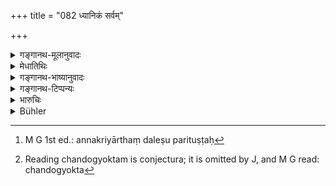 +++
title = "082 ध्यानिकं सर्वम्"

+++

<details><summary>गङ्गानथ-मूलानुवादः</summary>

All this that has been declared here is appurtenant to Meditation; he who does not realise and cultivate the said mental attitude does not obtain the reward of the acts.—(82)
</details>

<details><summary>मेधातिथिः</summary>

ध्याने सति भवति **ध्यानिकम्** । ध्याने क्रियमाणे लभ्यते । किं तत् । यद् एतद् अनन्तरम् **अभिशब्दितम्** उक्तम् आभिमुख्येन, न तात्पर्येण प्रतिपादितम् । सुकृतदुष्कृतयोस् तयोः प्रियाप्रियहेतुत्वन्यासः । पुरुषस्य यद् अप्रियकर्तृत्वं तज् ज्वरस्येव पीडाहेतुत्वम् अग्नेर् इव दुरुपसर्पणदग्धृत्वम् । यथा नाग्निदग्धो ऽग्निं द्वेष्टि एवं पुरुषम् अप्य् अप्रियकारिणं मन्येत, न प्रतिषेद्धा स्यात् ।एतच् च ध्याने सति एकाग्रे चित्ते भवति । सर्वकालम् एतद् धृदयेनाभ्यसितव्यम् । यथा सुखदुःखे इमे कर्मणः फलम् । न राजा सुखस्य ग्रामादेर् दता, अपि तु मदीयायासेन प्रथमोपसर्पणलाभः । पूर्वकृतं पुण्यं कर्म दातृ, न राजा । एवं दण्डो नोद्वेजयिता, कर्माणि माम् उद्वेजयन्ति, न राजा, नापि शक्तो ऽन्यः कश्चित् । एतत् सर्वदा ध्यातव्यं चिन्तयितव्यम् । यद् अपि संसारवैराग्यजननायोक्तम् "अस्थिस्थूणम्" (म्ध् ६.७६) इत्यादि तद् अपि नित्यं भावनीयम् ।

- **न ह्य् अनध्यात्मवित्** । 

(१)	<u>अध्यत्मं</u> चित्तम् अत्रोच्यते । **यद् एतद् अभिशब्दितं** न वेत्ति न निश्चिनोति नाभ्यासेन भावयति । स **न क्रियाफलम् उपाश्नुते**[^४५] । परिव्राजकस्य या बैक्षचर्या क्रिया ग्रामैकरात्रवासादिश् च, न तत्फलं मोक्षाख्यं लभते । यावद् अस्थिस्थूणादिभावनया भावेनैव निरभिलाषता सर्वत्र नोत्पन्ना, यावच् च कर्मसु फलन्यासेन रागद्वेषप्रहाणं न कृतम् इत्य् अर्थः । तच् च नित्यं यदा एवं चित्तं पुज्यते तदा भवति, नाकस्माद् इति ।


[^४५]:
     M G 1st ed.: annakriyārthaṃ daleṣu parituṣṭaḥ

(२)	<u>अथ वा</u> "ब्रह्मन्य् एवावतिष्ठते" (म्ध् ६.८१) इति एतस्य **यद् एतद् अभिशब्दितम्** इति परामर्शः । ब्रह्मण्य् अवस्थानं **ध्यानिकम्,** न तु क्रियानुष्ठानमात्रलभ्यम् । किं तद् ध्येयम् इत्य् अत आह- **न ह्य्** **अनध्यात्मविद्** इति । आत्मानम् अधिकृत्य यो ग्रन्थो वेदान्तादिः सो ऽध्यात्मम्, न वेद । अथ वात्मन्य् अधि यो निर्वृत्तस् तद् **अध्यात्मम्,** यथायम् आत्मा देहेन्द्रियमनोबुद्धिप्राणादिव्यतिरिक्तः नेषां नाशे नश्यति, कर्ता कर्मणां भोक्ता तत्फलानाम्, भेदग्राहाकृष्टस्य सर्वम् एतद् भवति । यदा त्व् अयम् अपहतपाप्मा न दोषैर् न कार्यैः स्पृश्यते, एकत्वाद् एष एव सर्वम् इदम्, न ततो ऽन्यद् व्यतिरिक्तम् अस्ति । प्रभासमात्रं पृथक्त्वम् । हरिसवर्णसोदकादिका उपनिषदो यो न वेद, ध्यानेनैकाग्रया संततया मत्या न दार्ढ्यम् उत्पादयति, स न यथोक्तं क्रियाफलं लभते । अत आत्मा वेदान्ताभिहितस्वरूपो नित्यम् आहारविहारकालं वर्जयित्वा ध्येय इति श्लोकार्थः ।

(३)	<u>अथ वा</u> यद्य् अपि प्रव्रज्याधिकारस् तथापि गृहस्थस्यापि क्रियाफलग्रहेण निर्देशः, यदि क्रियाप्रधानः । अत एतद् उक्तं भवति । यद्य् अप्य् अग्निहोत्रादीनि कर्माणि कुर्वते गृहस्थाः, रहस्यविद्याविदश् च न भवन्ति, या विद्याः कर्मसूपविष्टा उद्गीथा "अथ वा यावती उद्गीथम् अन्वयन्ते" इत्यादिना तेन निपुणाः कर्मकाण्डज्ञा अपि, न ततः परिपूर्णफलं चिरकालभावि लभन्ते । एषो ऽर्थो वजसनेयके छान्दोग्ये च श्रुतिद्वये निदर्शितः । "यो वा एतद् अक्षरं गार्ग्य् अविदित्वा यजते जुहोति तपस् तप्यते बहून्य् अपि वर्षसहस्रान्य् अन्तवद् एव तद् भवति" (बाउ ३.८.१०) इति, तथा "यद् एव विद्यया करोति श्रद्धया उपनिषदा तद् एव वीर्यवत्तरं भवति" (छु १.१.१०) छन्दोग्योक्तम्[^४६] । यस् तु यथोक्ताम् अध्यात्मोपदिष्टां विद्यां विदित्वा करोति तस्यैव फलातिशयः । उक्तं च "तद् य इत्थं विदुर् य इमे ऽरण्ये श्रद्धा तप इत्य् उपासते" (छु ५.१०.१) इति । यम् "अभिसंभवति" (छु ५.१०.१) इत्यादिविजानतां कर्मकारिणाम् अर्चिरादिमार्गेण ब्रह्मलोकप्राप्तिम् एषां श्रुतिर् आह ॥ ६.८२ ॥


[^४६]:
     Reading chandogyoktam is conjectura; it is omitted by J, and M G read: chandogyokta

_एवम् आत्मज्ञानार्थं ध्येये विहिते वेदजपो न प्राप्तः तत्साधनतयातस् तं विधत्ते ।_
</details>

<details><summary>गङ्गानथ-भाष्यानुवादः</summary>

‘*Appurtenant to Meditation*’,—*i.e*., what comes about only when there is Meditation; what is attained only when meditation is properly done.

“*All this that has been declared here*’—directly described, not merely indirectly implied. That is, the cultivating of the feeling that good and bad deeds are the causes of agreeable and disagreeable experiences;—when man does something disagreeable, it is always the outcome of natural fortes of one’s own acts) and stands on the same footing as when fever causes suffering or fire burns; and just as the man, who has been burnt by fire, does not hate fire, so also he should not hate the man that causes him pain; nor shall he forbid him to do it (just as no one goes to forbid the fire).

All this becomes possible only when there is meditation, when the mind is duly concentrated. Consequently one should at all times, cultivate the following thought;—Pleasure and pain are the effect of past Actions; in reality the King is not the bestower of happiness, of landed property and other things; in fact it is by my own effort that the first approach to him was obtained; it is my own past meritorious act that is the real bestower of the gift, and not the King; similarly the fine imposed (Penalty inflicted) is not what causes me trouble; it is my own acts that are troubling me; neither the King nor any one else is able to do it.’

All this shall always be pondered over, reflected upon; and all that has been described above as conducive to disgust with the world—thinking of the body a hut having bones for pillars &c. (76)—this also has to be always pondered over.

\(A\) ‘*Anadhyātmavit*’;—‘*adhyātma*’ here stands *tor mental attitude*;—he who does not realise, does not cultivate—the above-described mental attitude,—‘*does not obtain the reward of the acts*’; of such acts of the Renunciate, for instance, as *begging alms, living in the village for a single night* and so forth, he does not obtain the ‘reward,’ in the shape of *Liberation*. That is to say, the mere cotemplation (contemplation?) of the body as a hut with bones for its pillars and so forth does not always bring about freedom from longing, so long as love and hatred have not been got rid of by the attributing of all that happens to one’s own acts. When this attitude of the mind becomes permanently fixed, then alone is the reward obtained, and not when it comes about only once in a way.

\(B\) \[ *Second explanation of ‘anadhyātmavit*’\]—Or, ‘*what has been declared*’ may refer to the ‘reposing in Brahman’ (81); and the meaning thus is that this ‘*reposing in Brahman*’ is ‘*appurtenant to meditation*,’ and is not attained merely by the performance of acts. And as regards the question as to what is it that has to be *meditated upon*, the text adds ‘*nahyanadhyātmavit*’—and the term ‘*adhyātma*’ stands for those treatises on Vedānta that have been composed on the subject of the Soul;—he who does not know this.—Or ‘*adhyātma*’ may stand for *that which pertains to the soul*; *i.e*., such ideas as—‘the Soul is something distinct from the body, the sense-organs, the mind, the intellect, the life-breath and so forth, and it does not perish when these perish;—it is neither the doer of acts nor the enjoyer of their fruits’;—all these notions belong to one who is swayed by the idea of diversity;—when it has destroyed all evil, it is not affected by the taints or their effects;—being one, it is all this, there is nothing apart from it;—diversity is only, apparent. One who does not know all this as described in the Harisavama, Sadaka and other (?) Upaniṣads, and does not strengthen these ideas by constant and one-pointed meditation, does not obtain the said ‘*reward of acts*.’ The sense of the verse in this case would be that—‘Except at the time that one is either taking food or engaged in some necessary act, one should always keep meditating upon the soul as described in the Vedānta and other treatises’.

\(C\) (*Third Explanation*) Or, even though the text occurs in the section dealing with Renunciation, yet the ‘*reward of acts*’ may be taken as referring to the Householder also; specially as it is this latter for whom the performance of acts constitutes the most important duly. According to this view, the meaning of the verse comes to be this:—Though Householders may duly perform the *Agnihotra* and other rites, yet, if they happen to be ignorant of the esoteric sciences,—those sciences which form the very essence of the rites, in the shape of the *Udgītha*, which is described as permeating all acts, and with which all persona learned in rituals ore thoroughly conversant,—they do not obtain the full reward of those rites, which appear after a long time. This is what has been described in two *Śruti* texts of the *Bṛhadāraṇyaka* and the *Chāndogya* Upaniṣads:—(a) ‘O Gārgi, he who without knowing this syllable, performs sacrifices and practises austerities even for several thousand years, all this becomes only perishable; but what is done through full knowledge, with faith and in full accordance with the esoteric science, becomes extremely virile’;—that is, excellent results accrue only to him who performs acts only after having understood the philosophy of the soul. (b) This has also been declared in the *Chāṇḍoyya—‘Those* who know this and meditate upon it as frith and austerity etc., etc.,’ (5.10.1). It is with reference to these persons equipped with full knowledge and performing the prescribed acts that the *Śruti* has declared that they reach the region of Brahman by the path of light etc.(82).

The object to be meditated upon, for the sake of obtaining the knowledge of the Soul, having been thus indicated, it would appear as if the repeating of Vedic *mantras* were not required at all; hence it is this that is enjoined by the next verse.
</details>

<details><summary>गङ्गानथ-टिप्पन्यः</summary>

‘*Yadetadabhiśabditam*’—‘What has been described in the immediately
preceding *verses*’ (Medhātithi);—‘what has been described in the
preceding *one verse*’ (Kullūka);—‘what has been described in all the
preceding *chapters*’ (Govindarāja and Nandana);—‘what can be expressed
by words’ (Nārāyaṇa).

‘*Kriyāphalam*’—‘The reward of fulfilling the duties of the Renunciate’
(Medhātithi);—‘reward of the act of meditation’ (Kullūka);—‘reward of
the performance of rites’ (Govindarāja, Nārāyaṇa and Nandana).

Buhler has misunderstood Kullūka, who does not explain ‘*adhiyajñam*’ as
‘*Brahma-veda*’; he explains it as *yajñam adhikṛtya pravṛttam brahma
vedam*’—where ‘*brahma*’ of the text is explained as ‘*veda*’.
</details>

<details><summary>भारुचिः</summary>

> **ध्यानिकं सर्वम् एवैतद् यद् एतद् अभिशब्दितम् ।**

प्रकरणात् प्रव्रज्याख्यं कर्म सर्वाश्रमकर वा, कार्यसामान्यात् । **द्यान**शब्देन च यावत् किंचिद् अत्र प्रव्रज्याप्रकरणे शास्त्रे वा परमार्थदर्शनम् उक्तं तत् सर्वम् अभिधीयते । तस्मिन् ध्याने परमार्थदर्शने यत् कर्म तद् ध्यानिकम् । एवं च सति परमार्थदर्शनस्तितुर् इयम्, ज्ञानकर्मसमुच्चयस्तुतिर् वा । तथा चोक्तम्- "सम्यग्दर्शनसंपन्नः कर्मभिर् न निबध्यते" (म्ध् ६.७४) इति । अस्य वा हेतुर् अयं विज्ञेयः । कस्मात् पुनर् एतद् एवं भवति, यस्मात्,

> **न ह्य् अनध्यात्मवित् कश्चित् क्रियाफलम् उपाश्नुते  ॥ ६.८२ ॥**

आत्मनि तद् इत्य् अध्यात्मं बुद्ध्यादि तद् वेत्तीत्य् **अध्यात्मविच्** च । पुनर् यथाविषयं व्याकरणीयम् । अस्य निदर्शनार्थम् इदं रहस्यब्राह्मणं भवति "यो वा एतद् अक्षरं गार्ग्य् अविदित्वा ऽस्मिंल् लोके जुहोति यजते तपस् तप्यते बहूनि वर्षसहस्राण्य् अन्तवद् एवास्य तद् भवति" इति श्रुतेः । तथा च समुच्चये प्रशस्यते- "तद् य इत्तम् एतद् विदुर् ये चेमे ऽरण्ये श्रद्धा तप इत्य् उपासते, ते ऽर्चिषम् अभिसंभवन्ति" इत्य् एवमादिः । अधुना षडङ्गवेदाध्ययनोपदेशात् पूर्वत्र ब्रह्मचारिप्रकरणे नियमार्थं प्रव्रजितस्येदम् आरभ्यते, विशेषार्थं वा ॥ ६.८२ ॥

_अध्यात्मनिष्ठत्वोपदेशे वा सति तन्निवृत्त्याशङ्कयानुवृत्त्यर्थम् इदम् उच्यते ।_
</details>

<details><summary>Bühler</summary>

082	All that has been declared (above) depends on meditation; for he who is not proficient in the knowledge of that which refers to the Soul reaps not the full reward of the performance of rites.
</details>
